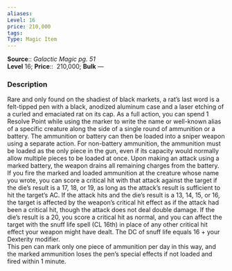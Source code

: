 ```yaml
---
aliases: 
Level: 16
price: 210,000
tags: 
Type: Magic Item
---
```

**Source**:: _Galactic Magic pg. 51_  
**Level** 16;
**Price**::  210,000; **Bulk** —

### Description

Rare and only found on the shadiest of black markets, a rat’s last word is a felt-tipped pen with a black, anodized aluminum case and a laser etching of a curled and emaciated rat on its cap. As a full action, you can spend 1 Resolve Point while using the marker to write the name or well-known alias of a specific creature along the side of a single round of ammunition or a battery. The ammunition or battery can then be loaded into a sniper weapon using a separate action. For non-battery ammunition, the ammunition must be loaded as the only piece in the gun, even if its capacity would normally allow multiple pieces to be loaded at once. Upon making an attack using a marked battery, the weapon drains all remaining charges from the battery.  
If you fire the marked and loaded ammunition at the creature whose name you wrote, you can score a critical hit with that attack against the target if the die’s result is a 17, 18, or 19, as long as the attack’s result is sufficient to hit the target’s AC. If the attack hits and the die’s result is a 13, 14, 15, or 16, the target is affected by the weapon’s critical hit effect as if the attack had been a critical hit, though the attack does not deal double damage. If the die’s result is a 20, you score a critical hit as normal, and you can affect the target with the snuff life spell (CL 16th) in place of any other critical hit effect your weapon might have dealt. The DC of snuff life equals 16 + your Dexterity modifier.  
This pen can mark only one piece of ammunition per day in this way, and the marked ammunition loses the pen’s special effects if not loaded and fired within 1 minute.
